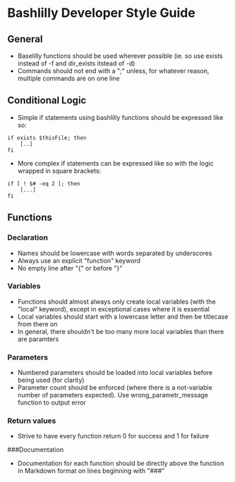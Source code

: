 # Bashlilly Developer Style Guide

## General

* Baselilly functions should be used wherever possible (ie. so use exists instead of -f and dir_exists itstead of -d)
* Commands should not end with a ";" unless, for whatever reason, multiple commands are on one line

## Conditional Logic

* Simple if statements using bashlilly functions should be expressed like so:

```
if exists $thisFile; then
	[..]
fi
```

* More complex if statements can be expressed like so with the logic wrapped in square brackets:

```
if [ ! $# -eq 2 ]; then
	[...]
fi
```

## Functions

### Declaration

* Names should be lowercase with words separated by underscores
* Always use an explicit "function" keyword
* No empty line after "{" or before "}"

### Variables

* Functions should almost always only create local variables (with the "local" keyword), except in exceptional cases where it is essential
* Local variables should start with a lowercase letter and then be titlecase from there on
* In general, there shouldn't be too many more local variables than there are paramters

### Parameters

* Numbered parameters should be loaded into local variables before being used (for clarity)
* Parameter count should be enforced (where there is a not-variable number of parameters expected). Use wrong_parametr_message function to output error

### Return values

* Strive to have every function return 0 for success and 1 for failure

###Documentation

* Documentation for each function should be directly above the function in Markdown format on lines beginning with "###"

